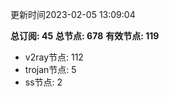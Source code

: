 更新时间2023-02-05 13:09:04

**总订阅: 45**
**总节点: 678**
**有效节点: 119**
- v2ray节点: 112
- trojan节点: 5
- ss节点: 2
